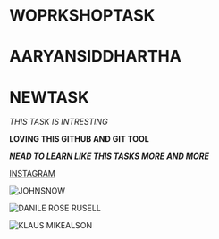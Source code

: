 # WOPRKSHOPTASK
# AARYANSIDDHARTHA
# NEWTASK
*THIS TASK IS INTRESTING*

**LOVING THIS GITHUB AND GIT TOOL**

***NEAD TO LEARN LIKE THIS TASKS MORE AND MORE***

[INSTAGRAM](https://www.instagram.com/)

![JOHNSNOW](https://media.glamour.com/photos/5cc8959ebdab150d46d6df09/master/w_2560%2Cc_limit/c84f1ab96e310c9720530e59112c320fb1221023ce5b46a06f8f87d2def179fd.jpg)

![DANILE ROSE RUSELL](https://www.tvguide.com/a/i/r/2021/10/13/b3720796-b3e0-482c-877b-2cf00b793271/watermark/5bc4f6181659a36a3b62944b849298f4/211013-legacies-danielle-rose-russell.jpg)

![KLAUS MIKEALSON](https://c.tenor.com/m7NsAa7HPjkAAAAd/klaus-mikaelson-the-originals.gif)
